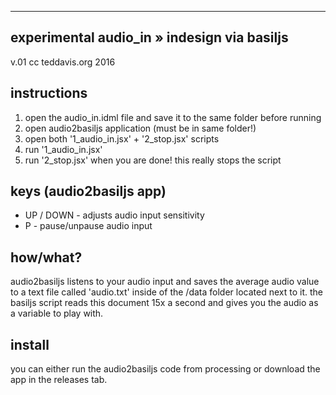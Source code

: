 --------------------------------------------
experimental audio_in » indesign via basiljs
--------------------------------------------
v.01 cc teddavis.org 2016

instructions
------------------------
1. open the audio_in.idml file and save it to the same folder before running
2. open audio2basiljs application (must be in same folder!)
3. open both '1_audio_in.jsx' + '2_stop.jsx' scripts
4. run '1_audio_in.jsx'
5. run '2_stop.jsx' when you are done! this really stops the script

keys (audio2basiljs app)
------------------------
* UP / DOWN - adjusts audio input sensitivity
* P - pause/unpause audio input

how/what?
------------------------
audio2basiljs listens to your audio input and saves the average audio value to a text file called 'audio.txt' inside of the /data folder located next to it. the basiljs script reads this document 15x a second and gives you the audio as a variable to play with.

install
------------------------
you can either run the audio2basiljs code from processing or download the app in the releases tab.